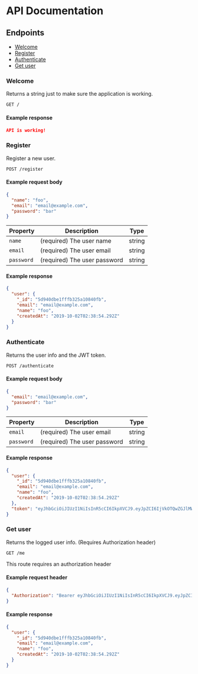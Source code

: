 # API Documentation

## Endpoints
- [Welcome](#Welcome)
- [Register](#Register)
- [Authenticate](#Authenticate)
- [Get user](#Get-user)

### Welcome

Returns a string just to make sure the application is working.

```endpoint
GET /
```
#### Example response

```json
API is working!
```

### Register

Register a new user.
```endpoint
POST /register
```

#### Example request body

```json
{
  "name": "foo",
  "email": "email@example.com",
  "password": "bar"
}
```

Property | Description | Type
---|---|---
`name` | (required) The user name | string
`email` | (required) The user email | string
`password` | (required) The user password | string

#### Example response

```json
{
  "user": {
    "_id": "5d940dbe1fffb325a10840fb",
    "email": "email@example.com",
    "name": "foo",
    "createdAt": "2019-10-02T02:38:54.292Z"
  }
}
```

### Authenticate

Returns the user info and the JWT token.
```endpoint
POST /authenticate
```

#### Example request body

```json
{
  "email": "email@example.com",
  "password": "bar"
}
```

Property | Description | Type
---|---|---
`email` | (required) The user email | string
`password` | (required) The user password | string

#### Example response

```json
{
  "user": {
    "_id": "5d940dbe1fffb325a10840fb",
    "email": "email@example.com",
    "name": "foo",
    "createdAt": "2019-10-02T02:38:54.292Z"
  },
  "token": "eyJhbGciOiJIUzI1NiIsInR5cCI6IkpXVCJ9.eyJpZCI6IjVkOTQwZGJlMWZmZmIzMjVhMTA4NDBmYiIsImlhdCI6MTU2OTk4NDI4OCwiZXhwIjoxNTcwMDcwNjg4fQ.jOQhNmaYiyx-qV3VFhSPiicWevAwBpnd64pm6rqOsb4"
}
```

### Get user

Returns the logged user info. (Requires Authorization header)
```endpoint
GET /me
```
This route requires an authorization header

#### Example request header

```json
{
  "Authorization": "Bearer eyJhbGciOiJIUzI1NiIsInR5cCI6IkpXVCJ9.eyJpZCI6IjVkOTQwZGJlMWZmZmIzMjVhMTA4NDBmYiIsImlhdCI6MTU2OTk4NDI4OCwiZXhwIjoxNTcwMDcwNjg4fQ.jOQhNmaYiyx-qV3VFhSPiicWevAwBpnd64pm6rqOsb4"
}
```

#### Example response

```json
{
  "user": {
    "_id": "5d940dbe1fffb325a10840fb",
    "email": "email@example.com",
    "name": "foo",
    "createdAt": "2019-10-02T02:38:54.292Z"
  }
}
```
